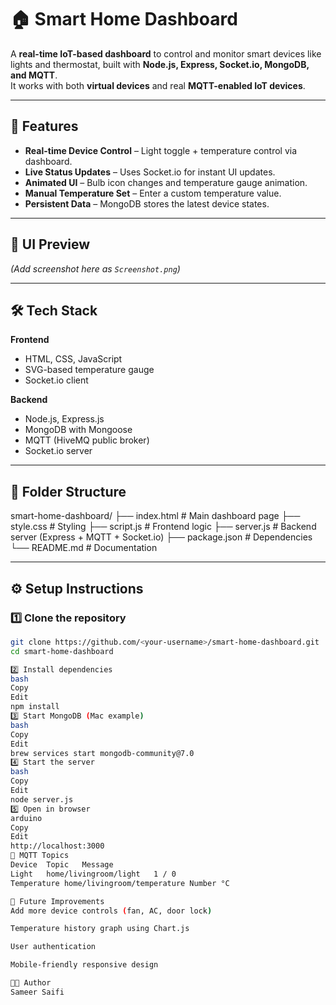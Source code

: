 # 🏠 Smart Home Dashboard

A **real-time IoT-based dashboard** to control and monitor smart devices like lights and thermostat, built with **Node.js, Express, Socket.io, MongoDB, and MQTT**.  
It works with both **virtual devices** and real **MQTT-enabled IoT devices**.

---

## 🚀 Features

- **Real-time Device Control** – Light toggle + temperature control via dashboard.
- **Live Status Updates** – Uses Socket.io for instant UI updates.
- **Animated UI** – Bulb icon changes and temperature gauge animation.
- **Manual Temperature Set** – Enter a custom temperature value.
- **Persistent Data** – MongoDB stores the latest device states.

---

## 📸 UI Preview

_(Add screenshot here as `Screenshot.png`)_

---

## 🛠️ Tech Stack

**Frontend**

- HTML, CSS, JavaScript
- SVG-based temperature gauge
- Socket.io client

**Backend**

- Node.js, Express.js
- MongoDB with Mongoose
- MQTT (HiveMQ public broker)
- Socket.io server

---

## 📂 Folder Structure

smart-home-dashboard/
├── index.html # Main dashboard page
├── style.css # Styling
├── script.js # Frontend logic
├── server.js # Backend server (Express + MQTT + Socket.io)
├── package.json # Dependencies
└── README.md # Documentation

---

## ⚙️ Setup Instructions

### 1️⃣ Clone the repository

```bash
git clone https://github.com/<your-username>/smart-home-dashboard.git
cd smart-home-dashboard

2️⃣ Install dependencies
bash
Copy
Edit
npm install
3️⃣ Start MongoDB (Mac example)
bash
Copy
Edit
brew services start mongodb-community@7.0
4️⃣ Start the server
bash
Copy
Edit
node server.js
5️⃣ Open in browser
arduino
Copy
Edit
http://localhost:3000
📡 MQTT Topics
Device	Topic	Message
Light	home/livingroom/light	1 / 0
Temperature	home/livingroom/temperature	Number °C

🔮 Future Improvements
Add more device controls (fan, AC, door lock)

Temperature history graph using Chart.js

User authentication

Mobile-friendly responsive design

👨‍💻 Author
Sameer Saifi
```
